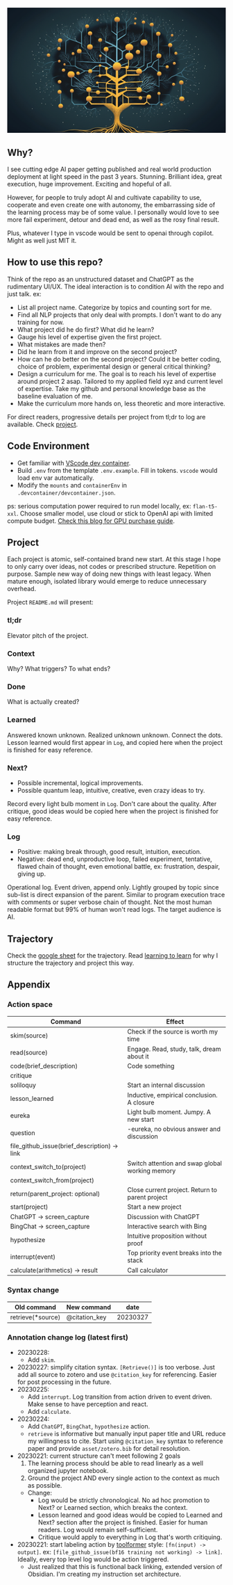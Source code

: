 ![](asset/cover.png)

## Why?
I see cutting edge AI paper getting published and real world production deployment at light speed in the past 3 years. Stunning. Brilliant idea, great execution, huge improvement. Exciting and hopeful of all. 

However, for people to truly adopt AI and cultivate capability to use, cooperate and even create one with autonomy, the embarrassing side of the learning process may be of some value. I personally would love to see more fail experiment, detour and dead end, as well as the rosy final result.

Plus, whatever I type in vscode would be sent to openai through copilot. Might as well just MIT it.

## How to use this repo?
Think of the repo as an unstructured dataset and ChatGPT as the rudimentary UI/UX. The ideal interaction is to condition AI with the repo and just talk. ex: 

- List all project name. Categorize by topics and counting sort for me. 
- Find all NLP projects that only deal with prompts. I don't want to do any training for now. 
- What project did he do first? What did he learn?
- Gauge his level of expertise given the first project. 
- What mistakes are made then?
- Did he learn from it and improve on the second project? 
- How can he do better on the second project? Could it be better coding, choice of problem, experimental design or general critical thinking?
- Design a curriculum for me. The goal is to reach his level of expertise around project 2 asap. Tailored to my applied field xyz and current level of expertise. Take my github and personal knowledge base as the baseline evaluation of me. 
- Make the curriculum more hands on, less theoretic and more interactive. 

For direct readers, progressive details per project from tl;dr to log are available. Check [project](#project).

## Code Environment
- Get familiar with [VScode dev container](https://code.visualstudio.com/remote/advancedcontainers/environment-variables#_option-2-use-an-env-file). 
- Build `.env` from the template `.env.example`. Fill in tokens. `vscode` would load env var automatically.
- Modify the `mounts` and `containerEnv` in `.devcontainer/devcontainer.json`.

ps: serious computation power required to run model locally, ex: `flan-t5-xxl`. Choose smaller model, use cloud or stick to OpenAI api with limited compute budget. [Check this blog for GPU purchase guide](https://timdettmers.com/2023/01/30/which-gpu-for-deep-learning/). 

## Project
Each project is atomic, self-contained brand new start. At this stage I hope to only carry over ideas, not codes or prescribed structure. Repetition on purpose. Sample new way of doing new things with least legacy. When mature enough, isolated library would emerge to reduce unnecessary overhead. 

Project `README.md` will present:
### tl;dr
Elevator pitch of the project.

### Context
Why? What triggers? To what ends?

### Done
What is actually created? 

### Learned
Answered known unknown. Realized unknown unknown. Connect the dots. Lesson learned would first appear in `Log`, and copied here when the project is finished for easy reference.

### Next?
- Possible incremental, logical improvements. 
- Possible quantum leap, intuitive, creative, even crazy ideas to try. 

Record every light bulb moment in `Log`. Don't care about the quality.  After critique, good ideas would be copied here when the project is finished for easy reference.

### Log 
- Positive: making break through, good result, intuition, execution. 
- Negative: dead end, unproductive loop, failed experiment, tentative, flawed chain of thought, even emotional battle, ex: frustration, despair, giving up. 

Operational log. Event driven, append only. Lightly grouped by topic since sub-list is direct expansion of the parent. Similar to program execution trace with comments or super verbose chain of thought. Not the most human readable format but 99% of human won't read logs. The target audience is AI.

## Trajectory
Check the [google sheet](https://docs.google.com/spreadsheets/d/11Ul6yh4x3HCz35SVBTQCOFwBEhI2CHr9H9a-CAggP6g/edit?usp=sharing) for the trajectory. Read [learning to learn](https://lukaemon.github.io/posts/2023/learning-to-learn/) for why I structure the trajectory and project this way.

## Appendix
### Action space
| Command                                      | Effect                                          |
| -------------------------------------------- | ----------------------------------------------- |
| skim(source)                                 | Check if the source is worth my time            |
| read(source)                                 | Engage. Read, study, talk, dream about it       |
| code(brief_description)                      | Code something                                  |
| critique                                     |                                                 |
| soliloquy                                    | Start an internal discussion                    |
| lesson_learned                               | Inductive, empirical conclusion. A closure      |
| eureka                                       | Light bulb moment. Jumpy. A new start           |
| question                                     | -eureka, no obvious answer and discussion       |
| file_github_issue(brief_description) -> link |                                                 |
| context_switch_to(project)                   | Switch attention and swap global working memory |
| context_switch_from(project)                 |                                                 |
| return(parent_project: optional)             | Close current project. Return to parent project |
| start(project)                               | Start a new project                             |
| ChatGPT -> screen_capture                    | Discussion with ChatGPT                         |
| BingChat -> screen_capture                   | Interactive search with Bing                    |
| hypothesize                                  | Intuitive proposition without proof             |
| interrupt(event)                             | Top priority event breaks into the stack        |
| calculate(arithmetics) -> result             | Call calculator                                 |


### Syntax change
| Old command       | New command   | date     |
| ----------------- | ------------- | -------- |
| retrieve(*source) | @citation_key | 20230327 |

### Annotation change log (latest first)
- 20230228:
  - Add `skim`.
- 20230227: simplify citation syntax. `[Retrieve()]` is too verbose. Just add all source to zotero and use `@citation_key` for referencing. Easier for post processing in the future. 
- 20230225:
  - Add `interrupt`. Log transition from action driven to event driven. Make sense to have perception and react. 
  - Add `calculate`.
- 20230224: 
  - Add `ChatGPT`, `BingChat`, `hypothesize` action. 
  - `retrieve` is informative but manually input paper title and URL reduce my willingness to cite. Start using `@citation_key` syntax to reference paper and provide `asset/zotero.bib` for detail resolution.
- 20230221: current structure can't meet following 2 goals
  1. The learning process should be able to read linearly as a well organized jupyter notebook. 
  2. Ground the project AND every single action to the context as much as possible.
  - Change:
    - Log would be strictly chronological. No ad hoc promotion to Next? or Learned section, which breaks the context.
    - Lesson learned and good ideas would be copied to Learned and Next? section after the project is finished. Easier for human readers. Log would remain self-sufficient.
    - Critique would apply to everything in Log that's worth critiquing. 
- 20230221: start labeling action by [toolformer](https://arxiv.org/abs/2302.04761v1) style: `[fn(input) -> output]`. ex: `[file_github_issue(bf16 training not working) -> link]`. Ideally, every top level log would be action triggered.
  - Just realized that this is functional back linking, extended version of Obsidian. I'm creating my instruction set architecture.



